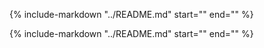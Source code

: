 {%
   include-markdown "../README.md"
   start="<!--intro-start-->"
   end="<!--intro-end-->"
%}

{%
   include-markdown "../README.md"
   start="<!--readme-start-->"
   end="<!--readme-end-->"
%}
